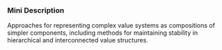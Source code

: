### Mini Description

Approaches for representing complex value systems as compositions of simpler components, including methods for maintaining stability in hierarchical and interconnected value structures.
